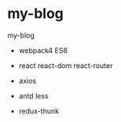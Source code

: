 # my-blog
my-blog

- webpack4 ES6

- react react-dom react-router

- axios

- antd less

- redux-thunk
